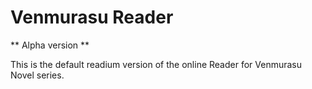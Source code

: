 # Venmurasu Reader

** Alpha version **

This is the default readium version of the online Reader for Venmurasu Novel series.

